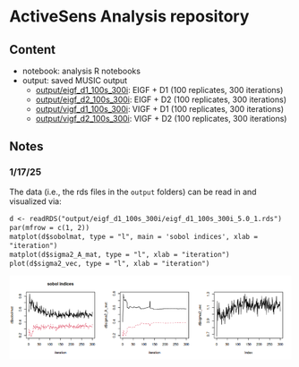 # ActiveSens Analysis repository

## Content
- notebook: analysis R notebooks
- output: saved MUSIC output
  - [output/eigf_d1_100s_300i](https://github.com/NSF-RESUME/activeSens_analysis/tree/main/output/eigf_d1_100s_300i): EIGF + D1 (100 replicates, 300 iterations)
  - [output/eigf_d2_100s_300i](https://github.com/NSF-RESUME/activeSens_analysis/tree/main/output/eigf_d2_100s_300i): EIGF + D2 (100 replicates, 300 iterations)
  - [output/vigf_d1_100s_300i](https://github.com/NSF-RESUME/activeSens_analysis/tree/main/output/vigf_d1_100s_300i): VIGF + D1 (100 replicates, 300 iterations)
  - [output/vigf_d2_100s_300i](https://github.com/NSF-RESUME/activeSens_analysis/tree/main/output/vigf_d2_100s_300i): VIGF + D2 (100 replicates, 300 iterations)

## Notes
### 1/17/25
The data (i.e., the rds files in the `output` folders) can be read in and visualized via:
```
d <- readRDS("output/eigf_d1_100s_300i/eigf_d1_100s_300i_5.0_1.rds") 
par(mfrow = c(1, 2))   
matplot(d$sobolmat, type = "l", main = 'sobol indices', xlab = "iteration")  
matplot(d$sigma2_A_mat, type = "l", xlab = "iteration")  
plot(d$sigma2_vec, type = "l", xlab = "iteration")
```
![Plots of eigf_d1_100s_300i](images/Picture1.png)
